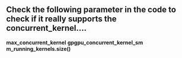 Check the following parameter in the code to check if it really supports the concurrent_kernel....
---
**max_concurrent_kernel**
**gpgpu_concurrent_kernel_sm**
**m_running_kernels.size()**
